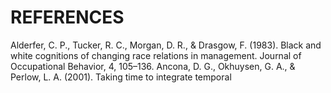 # REFERENCES

Alderfer, C. P., Tucker, R. C., Morgan, D. R., & Drasgow, F. (1983). Black and white cognitions of changing race relations in management. Journal of Occupational Behavior, 4, 105–136. Ancona, D. G., Okhuysen, G. A., & Perlow, L. A. (2001). Taking time to integrate temporal